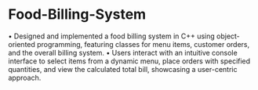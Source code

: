 # Food-Billing-System
•	Designed and implemented a food billing system in C++ using object-oriented programming, featuring classes for menu items, customer orders, and the overall billing system. 
•	Users interact with an intuitive console interface to select items from a dynamic menu, place orders with specified quantities, and view the calculated total bill, showcasing a user-centric approach.
